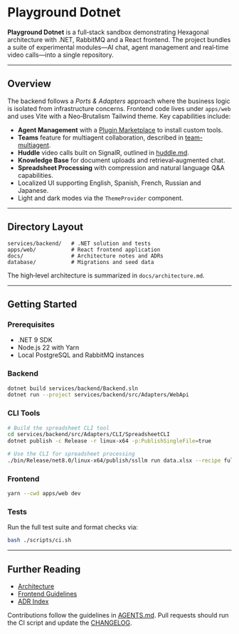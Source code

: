 # Playground Dotnet

**Playground Dotnet** is a full‑stack sandbox demonstrating Hexagonal architecture with .NET, RabbitMQ and a React
frontend. The project bundles a suite of experimental modules—AI chat, agent management and real‑time video calls—into
a single repository.

---

## Overview

The backend follows a *Ports & Adapters* approach where the business logic is isolated from infrastructure concerns.
Frontend code lives under `apps/web` and uses Vite with a Neo‑Brutalism Tailwind theme. Key capabilities include:

* **Agent Management** with a [Plugin Marketplace](docs/agent-management.md) to install custom tools.
* **Teams** feature for multiagent collaboration, described in [team-multiagent](docs/team-multiagent.md).
* **Huddle** video calls built on SignalR, outlined in [huddle.md](docs/huddle.md).
* **Knowledge Base** for document uploads and retrieval‑augmented chat.
* **Spreadsheet Processing** with compression and natural language Q&A capabilities.
* Localized UI supporting English, Spanish, French, Russian and Japanese.
* Light and dark modes via the `ThemeProvider` component.

---

## Directory Layout

```text
services/backend/   # .NET solution and tests
apps/web/           # React frontend application
docs/               # Architecture notes and ADRs
database/           # Migrations and seed data
```

The high‑level architecture is summarized in `docs/architecture.md`.

---

## Getting Started

### Prerequisites

* .NET 9 SDK
* Node.js 22 with Yarn
* Local PostgreSQL and RabbitMQ instances

### Backend

```bash
dotnet build services/backend/Backend.sln
dotnet run --project services/backend/src/Adapters/WebApi
```

### CLI Tools

```bash
# Build the spreadsheet CLI tool
cd services/backend/src/Adapters/CLI/SpreadsheetCLI
dotnet publish -c Release -r linux-x64 -p:PublishSingleFile=true

# Use the CLI for spreadsheet processing
./bin/Release/net8.0/linux-x64/publish/ssllm run data.xlsx --recipe full --question "What is the total?"
```

### Frontend

```bash
yarn --cwd apps/web dev
```

### Tests

Run the full test suite and format checks via:

```bash
bash ./scripts/ci.sh
```

---

## Further Reading

* [Architecture](docs/architecture.md)
* [Frontend Guidelines](docs/frontend.md)
* [ADR Index](docs/addr)

Contributions follow the guidelines in [AGENTS.md](AGENTS.md). Pull requests should run the CI script and update the
[CHANGELOG](CHANGELOG.md).
